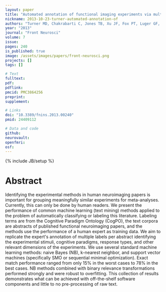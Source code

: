 ```yaml
---
layout: paper
title: "Automated annotation of functional imaging experiments via multi-label classification."
nickname: 2013-10-23-turner-automated-annotation-of
authors: "Turner MD, Chakrabarti C, Jones TB, Xu JF, Fox PT, Luger GF, Laird AR, Turner JA"
year: "2013"
journal: "Front Neurosci"
volume: 7
issue: 
pages: 240
is_published: true
image: /assets/images/papers/front-neurosci.png
projects: []
tags: []

# Text
fulltext:
pdf:
pdflink:
pmcid: PMC3864256
preprint:
supplement:

# Links
doi: "10.3389/fnins.2013.00240"
pmid: 24409112

# Data and code
github:
neurovault:
openfmri:
osf:
---
```

{% include JB/setup %}

# Abstract

Identifying the experimental methods in human neuroimaging papers is important for grouping meaningfully similar experiments for meta-analyses. Currently, this can only be done by human readers. We present the performance of common machine learning (text mining) methods applied to the problem of automatically classifying or labeling this literature. Labeling terms are from the Cognitive Paradigm Ontology (CogPO), the text corpora are abstracts of published functional neuroimaging papers, and the methods use the performance of a human expert as training data. We aim to replicate the expert's annotation of multiple labels per abstract identifying the experimental stimuli, cognitive paradigms, response types, and other relevant dimensions of the experiments. We use several standard machine learning methods: naive Bayes (NB), k-nearest neighbor, and support vector machines (specifically SMO or sequential minimal optimization). Exact match performance ranged from only 15% in the worst cases to 78% in the best cases. NB methods combined with binary relevance transformations performed strongly and were robust to overfitting. This collection of results demonstrates what can be achieved with off-the-shelf software components and little to no pre-processing of raw text.
